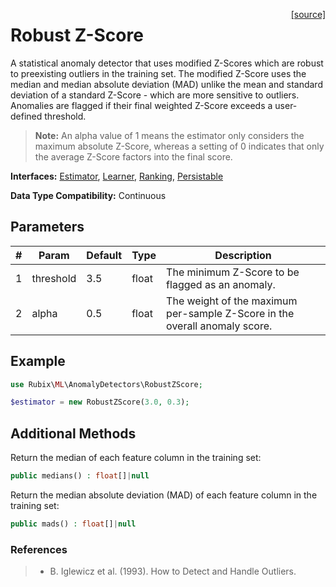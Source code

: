 <span style="float:right;"><a href="https://github.com/RubixML/RubixML/blob/master/src/AnomalyDetectors/RobustZScore.php">[source]</a></span>

# Robust Z-Score
A statistical anomaly detector that uses modified Z-Scores which are robust to preexisting outliers in the training set. The modified Z-Score uses the median and median absolute deviation (MAD) unlike the mean and standard deviation of a standard Z-Score - which are more sensitive to outliers. Anomalies are flagged if their final weighted Z-Score exceeds a user-defined threshold.

> **Note:** An alpha value of 1 means the estimator only considers the maximum absolute Z-Score, whereas a setting of 0 indicates that only the average Z-Score factors into the final score.

**Interfaces:** [Estimator](../estimator.md), [Learner](../learner.md), [Ranking](../ranking.md), [Persistable](../persistable.md)

**Data Type Compatibility:** Continuous

## Parameters
| # | Param | Default | Type | Description |
|---|---|---|---|---|
| 1 | threshold | 3.5 | float | The minimum Z-Score to be flagged as an anomaly. |
| 2 | alpha | 0.5 | float | The weight of the maximum per-sample Z-Score in the overall anomaly score. |

## Example
```php
use Rubix\ML\AnomalyDetectors\RobustZScore;

$estimator = new RobustZScore(3.0, 0.3);
```

## Additional Methods
Return the median of each feature column in the training set:
```php
public medians() : float[]|null
```

Return the median absolute deviation (MAD) of each feature column in the training set:
```php
public mads() : float[]|null
```

### References
>- B. Iglewicz et al. (1993). How to Detect and Handle Outliers.
